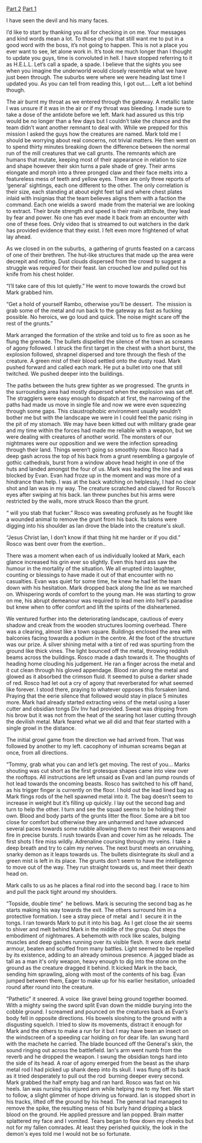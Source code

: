 [Part 2](https://www.reddit.com/r/nosleep/comments/1bchxy6/i_applied_for_a_job_as_a_security_guard_i_didnt/) [Part 1](https://www.reddit.com/r/nosleep/comments/1b6ctjk/i_applied_for_a_job_as_a_security_guard_i_didnt/)

I have seen the devil and his many faces.



I’d like to start by thanking you all for checking in on me. Your messages and kind words mean a lot. To those of you that still want me to put in a good word with the boss, it’s not going to happen. This is not a place you ever want to see, let alone work in. It’s took me much longer than I thought to update you guys, time is convoluted in hell. I have stopped referring to it as H.E.L.L. Let’s call a spade, a spade. I believe that the sights you see when you imagine the underworld would closely resemble what we have just been through. The suburbs were where we were heading last time I updated you. As you can tell from reading this, I got out…. Left a lot behind though.

  
  
  


The air burnt my throat as we entered through the gateway. A metallic taste I was unsure if it was in the air or if my throat was bleeding. I made sure to take a dose of the antidote before we left. Mark had assured us this trip would be no longer than a few days but I couldn’t take the chance and the team didn’t want another remnant to deal with. While we prepped for this mission I asked the guys how the creatures are named. Mark told me I should be worrying about real concerns, not trivial matters. He then went on to spend thirty minutes breaking down the difference between the normal run of the mill creatures that we call grunts. The remnants which are humans that mutate, keeping most of their appearance in relation to size and shape however their skin turns a pale shade of grey. Their arms elongate and morph into a three pronged claw and their face melts into a featureless mess of teeth and yellow eyes. There are only three reports of ‘general’ sightings, each one different to the other. The only correlation is their size, each standing at about eight feet tall and where chest plates inlaid with insignias that the team believes aligns them with a faction the command. Each one wields a sword  made from the material we are looking to extract. Their brute strength and speed is their main attribute, they lead by fear and power. No one has ever made it back from an encounter with one of these foes. Only video that is streamed to out watchers in the dark has provided evidence that they exist. I felt even more frightened of what lay ahead.



As we closed in on the suburbs,  a gathering of grunts feasted on a carcass of one of their brethren. The hut-like structures that made up the area were decrepit and rotting. Dust clouds dispersed from the crowd to suggest a struggle was required for their feast. Ian crouched low and pulled out his knife from his chest holder.

“I’ll take care of this lot quietly.” He went to move towards the crowd but Mark grabbed him.

“Get a hold of yourself Rambo, otherwise you’ll be dessert.  The mission is grab some of the metal and run back to the gateway as fast as fucking possible. No heroics, we go loud and quick. The noise might scare off the rest of the grunts.” 

Mark arranged the formation of the strike and told us to fire as soon as he flung the grenade. The bullets dispelled the silence of the town as screams of agony followed. I struck the first target in the chest with a short burst, the explosion followed, shrapnel dispersed and tore through the flesh of the creature. A green mist of their blood settled onto the dusty road. Mark pushed forward and called each mark. He put a bullet into one that still twitched. We pushed deeper into the buildings.



The paths between the huts grew tighter as we progressed. The grunts in the surrounding area had mostly dispersed when the explosion was set off. The stragglers were easy enough to dispatch at first, the narrowing of the paths had made us move in single file and now we were even squeezing through some gaps. This claustrophobic environment usually wouldn’t bother me but with the landscape we were in I could feel the panic rising in the pit of my stomach. We may have been kitted out with military grade gear and my time within the forces had made me reliable with a weapon, but we were dealing with creatures of another world. The monsters of our nightmares were our opposition and we were the infection spreading through their land. Things weren’t going so smoothly now. Rosco had a deep gash across the top of his back from a grunt resembling a gargoyle of gothic cathedrals, burst from a window above head height in one of the huts and landed amongst the four of us. Mark was leading the line and was blocked by Evan. Evan had froze up in the moment and was more of a hindrance than help. I was at the back watching on helplessly, I had no clear shot and Ian was in my way. The creature scratched and clawed for Rosco’s eyes after swiping at his back. Ian threw punches but his arms were restricted by the walls, more struck Rosco than the grunt.

“ will you stab that fucker.” Rosco was sweating profusely as he fought like a wounded animal to remove the grunt from his back. Its talons were digging into his shoulder as Ian drove the blade into the creature's skull. 

“Jesus Christ Ian, I don’t know if that thing hit me harder or if you did.” Rosco was bent over from the exertion.. 

There was a moment when each of us individually looked at Mark, each glance increased his grin ever so slightly. Even this hard ass saw the humour in the mortality of the situation. We all erupted into laughter, counting or blessings to have made it out of that encounter with no casualties. Evan was quiet for some time, he knew he had let the team down with his hesitation. Mark dropped back along the line as we marched on. Whispering words of comfort to the young man. He was starting to grow on me, his abrupt demeanour was required to lead men into hell's paradise but knew when to offer comfort and lift the spirits of the disheartened.



We ventured further into the deteriorating landscape, cautious of every shadow and creak from the wooden structures looming overhead. There was a clearing, almost like a town square. Buildings enclosed the area with balconies facing towards a podium in the centre. At the foot of the structure was our prize. A silver shining metal with a tint of red was spurting from the ground like thick vines. The light bounced off the metal, throwing reddish beams across the buildings. Rosco made a dash towards it. The thoughts of heading home clouding his judgement. He ran a finger across the metal and it cut clean through his gloved appendage. Blood ran along the metal and glowed as it absorbed the crimson fluid. It seemed to pulse a darker shade of red. Rosco had let out a cry of agony that reverberated for what seemed like forever. I stood there, praying to whatever opposes this forsaken land. Praying that the eerie silence that followed would stay in place 5 minutes more. Mark had already started extracting veins of the metal using a laser cutter and obsidian tongs Div Inv had provided. Sweat was dripping from his brow but it was not from the heat of the searing hot laser cutting through the devilish metal. Mark feared what we all did and that fear started with a single growl in the distance.



The initial growl game from the direction we had arrived from. That was followed by another to my left. cacophony of inhuman screams began at once, from all directions. 

“Tommy, grab what you can and let’s get moving. The rest of you… Marks shouting was cut short as the first grotesque shapes came into view over the rooftops. All instructions are left unsaid as Evan and Ian pump rounds of hot lead towards the oncoming beasts. Rosco has switched to his off hand, as his trigger finger is currently on the floor. I hold out the lead lined bag as Mark flings rods of the hell spawned metal into it. The bag doesn’t seem to increase in weight but it’s filling up quickly. I lay out the second bag and turn to help the other. I turn and see the squad seems to be holding their own. Blood and body parts of the grunts litter the floor. Some are a bit too close for comfort but otherwise they are unharmed and have advanced several paces towards some rubble allowing them to rest their weapons and fire in precise bursts. I rush towards Evan and cover him as he reloads. The first shots I fire miss wildly. Adrenaline coursing through my veins. I take a deep breath and try to calm my nerves. The next burst meets an onrushing, snarky demon as it leaps towards us. The bullets disintegrate its skull and a green mist is left in its place. The grunts don’t seem to have the intelligence to move out of the way. They run straight towards us, and meet their death head on. 



Mark calls to us as he places a final rod into the second bag. I race to him and pull the pack tight around my shoulders.

“Topside, double time”  he bellows. Mark is securing the second bag as he starts making his way towards the exit. The others surround him in a protective formation. I see a stray piece of metal  and I  secure it in the tongs. I ran towards Mark to put it into his bag. As I get close the air seems to shiver and melt behind Mark in the middle of the group. Out steps the embodiment of nightmares. A behemoth with rock like scales, bulging muscles and deep gashes running over its visible flesh. It wore dark metal armour, beaten and scuffed from many battles. Light seemed to be repelled by its existence, adding to an already ominous presence. A jagged blade as tall as a man it's only weapon, heavy enough to dig into the stone on the ground as the creature dragged it behind. It kicked Mark in the back, sending him sprawling, along with most of the contents of his bag. Evan jumped between them, Eager to make up for his earlier hesitation, unloaded round after round into the creature.

“Pathetic” it sneered. A voice  like gravel being ground together boomed. With a mighty swing the sword split Evan down the middle burying into the cobble ground. I screamed and pounced on the creatures back as Evan’s body fell in opposite directions. His bowels sloshing to the ground with a disgusting squelch. I tried to slow its movements, distract it enough for Mark and the others to make a run for it but I may have been an insect on the windscreen of a speeding car holding on for dear life. Ian swung hard with the machete he carried. The blade bounced off the General's skin, the sound ringing out across the battlefield. Ian's arm went numb from the reverb and he dropped the weapon. I swung the obsidian tongs hard into the side of its head. A roar of agony emerged from the beast as the sharp metal rod I had picked up shank deep into its skull. I was flung off its back as it tried desperately to pull out the rod  burning deeper every second. Mark grabbed the half empty bag and ran hard. Rosco was fast on his heels. Ian was nursing his injured arm while helping me to my feet. We start to follow, a slight glimmer of hope driving us forward. Ian is stopped short in his tracks, lifted off the ground by his head. The general had managed to remove the spike, the resulting mess of his burly hand dripping a black blood on the ground. He applied pressure and Ian popped. Brain matter splattered my face and I vomited. Tears began to flow down my cheeks but not for my fallen comrades. At least they perished quickly, the look in the demon's eyes told me I would not be so fortunate.

